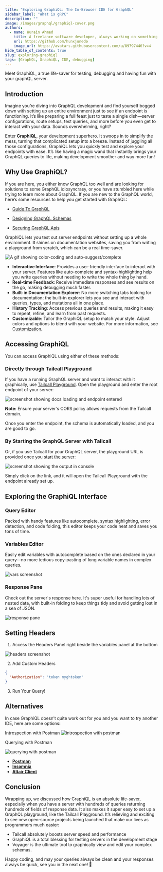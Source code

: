 ```yaml
---
title: "Exploring GraphiQL: The In-Browser IDE for GraphQL"
sidebar_label: "What is gRPC"
description: ""
image: /images/graphql/graphiql-cover.png
authors:
  - name: Hunain Ahmed
    title: A freelance software developer, always working on something new and fascinating.
    url: https://github.com/hunxjunedo
    image_url: https://avatars.githubusercontent.com/u/89797440?v=4
hide_table_of_contents: true
slug: exploring-graphiql
tags: [GraphQL, GraphiQL, IDE, debugging]
---
```


Meet GraphiQL, a true life-saver for testing, debugging and having fun with your graphQL server.

<!-- truncate -->

## Introduction

Imagine you’re diving into GraphQL development and find yourself bogged down with setting up an entire environment just to see if an endpoint is functioning. It’s like preparing a full feast just to taste a single dish—server configurations, route setups, test queries, and more before you even get to interact with your data. Sounds overwhelming, right?

Enter **GraphiQL**, your development superhero. It swoops in to simplify the mess, turning that complicated setup into a breeze. Instead of juggling all those configurations, GraphiQL lets you quickly test and explore your endpoints with ease. It’s like having a magic wand that instantly brings your GraphQL queries to life, making development smoother and way more fun!

## Why Use GraphiQL?

If you are here, you either know GraphQL too well and are looking for solutions to some GraphQL idiosyncrasy, or you have stumbled here while trying to learn more about GraphQL. If you are new to the GraphQL world, here’s some resources to help you get started with GraphQL:

- [Guide To GraphQL](https://www.tailcall.run/graphql/)

- [Designing GraphQL Schemas](https://www.tailcall.run/blog/graphql-schema/)

- [Securing GraphQL Apis](https://www.tailcall.run/blog/graphql-introspection-security/)

GraphiQL lets you test out server endpoints without setting up a whole environment. It shines on documentation websites, saving you from writing a playground from scratch, which can be a real time-saver.

![A gif showing color-coding and auto-suggest/complete](/images/graphiql/qry.png)

- **Interactive Interface**: Provides a user-friendly interface to interact with your server. Features like auto-complete and syntax-highlighting help you write queries without needing to write the whole thing by hand.
- **Real-time Feedback**: Receive immediate responses and see results on the go, making debugging much faster.
- **Built-in Documentation Explorer**: No more switching tabs looking for documentation; the built-in explorer lets you see and interact with queries, types, and mutations all in one place.
- **History Tracking**: Access previous queries and results, making it easy to repeat, refine, and learn from past requests.
- **Customizable**: Tailor the GraphiQL setup to match your style. Adjust colors and options to blend with your website. For more information, see [Customization](https://graphiql-test.netlify.app/typedoc/modules/graphiql.html#customize).

## Accessing GraphiQL

You can access GraphiQL using either of these methods:

### Directly through Tailcall Playground

If you have a running GraphQL server and want to interact with it graphically, use [Tailcall Playground](https://tailcall.run/playground/). Open the playground and enter the root endpoint of your server:

![screenshot showing docs loading and endpoint entered](/images/graphiql/docs.png)

**Note:** Ensure your server's CORS policy allows requests from the Tailcall domain.

Once you enter the endpoint, the schema is automatically loaded, and you are good to go.

### By Starting the GraphQL Server with Tailcall

Or, if you use Tailcall for your GraphQL server, the playground URL is provided once you [start the server](https://tailcall.run/docs/#starting-the-graphql-server):

![screenshot showing the output in console](/images/graphiql/logoutput.png)

Simply click on the link, and it will open the Tailcall Playground with the endpoint already set up.

## Exploring the GraphiQL Interface

### Query Editor

Packed with handy features like autocomplete, syntax highlighting, error detection, and code folding, this editor keeps your code neat and saves you tons of time.

### Variables Editor

Easily edit variables with autocomplete based on the ones declared in your query—no more tedious copy-pasting of long variable names in complex queries.

![vars screenshot](/images/graphiql/vars.png)

### Response Pane

Check out the server's response here. It's super useful for handling lots of nested data, with built-in folding to keep things tidy and avoid getting lost in a sea of JSON.

![response pane](/images/graphiql/response.png)

## Setting Headers

1. Access the Headers Panel right beside the variables panel at the bottom

![headers screenshot](/images/graphiql/header.png)

2. Add Custom Headers

```json
{
  "Authorization": "token myghtoken"
}
```

3. Run Your Query!

## Alternatives

In case GraphiQL doesn’t quite work out for you and you want to try another IDE, here are some options:

Introspection with Postman
![introspection with postman](/images/graphiql/postman2.png)

Querying with Postman

![querying with postman](/images/graphiql/postman1.png)

- **[Postman](https://learning.postman.com/docs/sending-requests/graphql/graphql-overview/)**
- **[Insomnia](https://docs.insomnia.rest/insomnia/graphql-queries)**
- **[Altair Client](https://altairgraphql.dev/)**

## Conclusion

Wrapping up, we discussed how GraphiQL is an absolute life-saver, especially when you have a server with hundreds of queries returning hundreds of fields of response data. It also makes it super easy to set up a GraphQL playground, like the Tailcall Playground.
It’s relieving and exciting to see new open-source projects being launched that make our lives as programmers much easier:

- Tailcall absolutely boosts server speed and performance
- GraphiQL is a total blessing for testing servers in the development stage
- Voyager is the ultimate tool to graphically view and edit your complex schemas.

Happy coding, and may your queries always be clean and your responses always be quick, see you in the next one! 🚀
